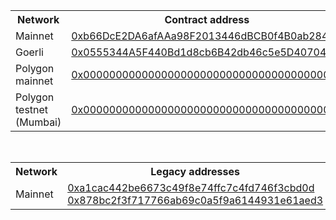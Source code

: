 [comment]: <> (This is an auto-generated table with CNS smart-contract addresses. See README for more info.)
    <table>
        <th>Network</th>
        <th>Contract address</th>
        <tr>
            <td>Mainnet</td>
            <td><a href="https://etherscan.io/address/0xb66DcE2DA6afAAa98F2013446dBCB0f4B0ab2842">0xb66DcE2DA6afAAa98F2013446dBCB0f4B0ab2842</a></td>
        </tr>
        <tr>
            <td>Goerli</td>
            <td><a href="https://goerli.etherscan.io/address/0x0555344A5F440Bd1d8cb6B42db46c5e5D4070437">0x0555344A5F440Bd1d8cb6B42db46c5e5D4070437</a></td>
        </tr>
        <tr>
            <td>Polygon mainnet</td>
            <td><a href="https://polygonscan.com/address/0x0000000000000000000000000000000000000000">0x0000000000000000000000000000000000000000</a></td>
        </tr>
        <tr>
            <td>Polygon testnet (Mumbai)</td>
            <td><a href="https://mumbai.polygonscan.com/address/0x0000000000000000000000000000000000000000">0x0000000000000000000000000000000000000000</a></td>
        </tr>
    </table>
    <br>
    <table>
        <th>Network</th>
        <th>Legacy addresses</th>
        <tr>
            <td>Mainnet</td>
            <td><a
                    href="https://etherscan.io/address/0xa1cac442be6673c49f8e74ffc7c4fd746f3cbd0d">0xa1cac442be6673c49f8e74ffc7c4fd746f3cbd0d</a>
                <a
                    href="https://etherscan.io/address/0x878bc2f3f717766ab69c0a5f9a6144931e61aed3">0x878bc2f3f717766ab69c0a5f9a6144931e61aed3</a>
            </td>
    </tr>
    </table>
    